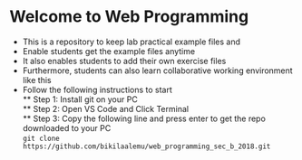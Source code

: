 # Welcome to Web Programming
* This is a repository to keep lab practical example files and
* Enable students get the example files anytime
* It also enables students to add their own exercise files 
* Furthermore, students can also learn collaborative working environment like this
* Follow the following instructions to start\
** Step 1: Install git on your PC\
** Step 2: Open VS Code and Click Terminal\
** Step 3: Copy the following line and press enter to get the repo downloaded to your PC\
`git clone https://github.com/bikilaalemu/web_programming_sec_b_2018.git` 
